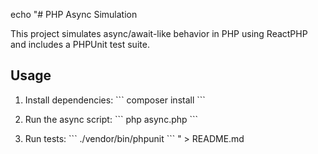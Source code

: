 echo "# PHP Async Simulation

This project simulates async/await-like behavior in PHP using ReactPHP and includes a PHPUnit test suite.

## Usage

1. Install dependencies:
\`\`\`
composer install
\`\`\`

2. Run the async script:
\`\`\`
php async.php
\`\`\`

3. Run tests:
\`\`\`
./vendor/bin/phpunit
\`\`\`
" > README.md